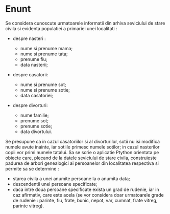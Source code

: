 # Enunt

Se considera cunoscute urmatoarele informatii din arhiva seviciului de stare civila si evidenta populatiei a primariei unei localitati :

- despre nasteri :  
    - nume si prenume mama;
    - nume si prenume tata;
    - prenume fiu;
    - data nasterii; 
    
 - despre casatorii:
    - nume si prenume sot;
    - nume si prenume sotie;
    - data casatoriei;
    
 - despre divorturi:
    - nume familie;
    - prenume sot;
    - prenume sotie;
    - data divortului.
    
Se presupune ca in cazul casatoriilor si al divorturilor, sotii nu isi modifica numele avute inainte, iar sotiile primesc
numele sotilor; in cazul nasterilor copii vor primi numele tatalui.
Sa se scrie o aplicatie Ptython orientata pe obiecte care, plecand de la datele seviciului de stare civila, construieste
padurea de arbori genealogici ai persoanelor din localitatea respectiva si permite sa se determine :

- starea civila a unei anumite persoane la o anumita data;
- descendentii unei persoane specificate;
- daca intre doua persoane specificate exista un grad de rudenie, iar in caz afirmativ, care este acela (se vor
considera doar urmatoarele grade de rudenie : parinte, fiu, frate, bunic, nepot, var, cumnat, frate vitreg, parinte vitreg).

